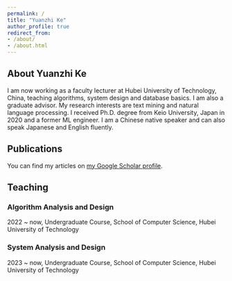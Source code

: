 ```yaml
---
permalink: /
title: "Yuanzhi Ke"
author_profile: true
redirect_from:
- /about/
- /about.html
---
```


## About Yuanzhi Ke

I am now working as a faculty lecturer at Hubei University of Technology, China, teaching algorithms, system design and database basics. I am also a graduate advisor. My research interests are text mining and natural language processing. I received Ph.D. degree from Keio University, Japan in 2020 and a former ML engineer. I am a Chinese native speaker and can also speak Japanese and English fluently. 

## Publications

You can find my articles on [my Google Scholar profile](https://scholar.google.com/citations?user=SA0WWBQAAAAJ).

## Teaching

### Algorithm Analysis and Design

2022 ~ now, Undergraduate Course, School of Computer Science, Hubei University of Technology

### System Analysis and Design

2023 ~ now, Undergraduate Course, School of Computer Science, Hubei University of Technology
